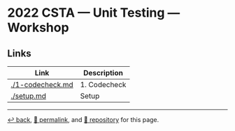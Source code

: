 # 2022 CSTA &mdash; Unit Testing &mdash; Workshop

## Links

| Link | Description |
| --- | --- |
| [./1-codecheck.md](https://psb-david-petty.github.io/2022-csta/doc/workshop/1-codecheck.html) | 1. Codecheck |
| [./setup.md](https://psb-david-petty.github.io/2022-csta/doc/workshop/setup.html) | Setup |


<hr>

[&#8617; back](https://psb-david-petty.github.io/2022-csta/doc/), [&#128279; permalink](https://psb-david-petty.github.io/2022-csta/doc/workshop/), and [&#128297; repository](https://github.com/psb-david-petty/2022-csta/tree/main/doc/workshop/) for this page.
